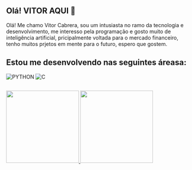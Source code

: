 ## Olá! VITOR AQUI 🤑

Olá! Me chamo Vitor Cabrera, sou um intusiasta no ramo da tecnologia e desenvolvimento, me interesso pela programação e gosto muito de inteligência artificial, pricipalmente voltada para o mercado financeiro, tenho muitos prjetos em mente para o futuro, espero que gostem.



## Estou me desenvolvendo nas seguintes áreasa:
<p align="left">  </a> </a> 

![PYTHON](https://skillicons.dev/icons?i=python)
![C](https://skillicons.dev/icons?i=c)
##

<div> 
    <a href="https://github.com/Vitor-Cabrera">
    <img height="196" src="https://github-readme-stats.vercel.app/api?username=Vitor-Cabrera&coun_private=true&show_icons=true&title_color=512E5F&icon_color=512E5F&border_color=512E5F&border_radius=9" />
<!---
    Darkmode = https://github-readme-stats.vercel.app/api?username=Vitor-Cabrera&coun_private=true&show_icons=true&theme=dark&border_radius=10
-->
    <img height="196" src="https://github-readme-stats.vercel.app/api/top-langs/?username=Vitor-Cabrera&layout=compact&langs_count=10&title_color=512E5F&icon_color=512E5F&border_color=512E5F&border_radius=9">

</div>
 






